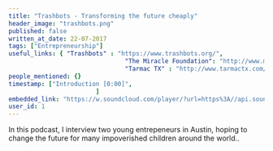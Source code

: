 ```yaml
---
title: "Trashbots - Transforming the future cheaply"
header_image: "trashbots.png"
published: false
written_at_date: 22-07-2017
tags: ["Entrepreneurship"]
useful_links: { "Trashbots" : "https://www.trashbots.org/",
								"The Miracle Foundation": "http://www.miraclefoundation.org/",
								"Tarmac TX" : "http://www.tarmactx.com/" }
people_mentioned: {}
timestamp: ["Introduction [0:00]",
						]
embedded_link: "https://w.soundcloud.com/player/?url=https%3A//api.soundcloud.com/tracks/334502800"
user_id: 1
---
```

In this podcast, I interview two young entrepeneurs in Austin, hoping to change the future for many impoverished children around the world..
